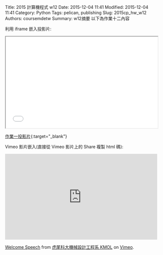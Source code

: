 Title: 2015 計算機程式 w12
Date: 2015-12-04 11:41
Modified: 2015-12-04 11:41
Category: Python
Tags: pelican, publishing
Slug: 2015cp_hw_w12
Authors: coursemdetw
Summary: w12摘要
以下為作業十二內容

利用 iframe 嵌入投影片:

<iframe src="w12.html" width="500" height="300"></iframe>

[作業一投影片](w12.html){:target="_blank"}

Vimeo 影片嵌入(直接從 Vimeo 影片上的 Share 複製 html 碼):

<iframe src="https://player.vimeo.com/video/137724068" width="500" height="281" frameborder="0" webkitallowfullscreen mozallowfullscreen allowfullscreen></iframe> <p><a href="https://vimeo.com/137724068">Welcome Speech</a> from <a href="https://vimeo.com/user24079973">虎尾科大機械設計工程系 KMOL</a> on <a href="https://vimeo.com">Vimeo</a>.</p>
